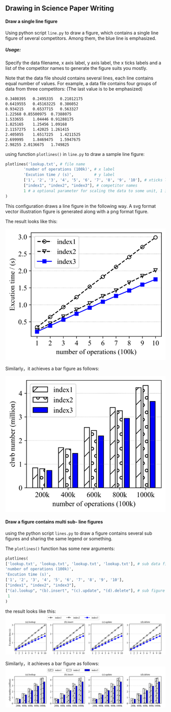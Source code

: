 ## Drawing in Science Paper Writing

#### Draw a single line figure

Using  python script `line.py` to draw a figure, which contains a single line figure of several competitors. Among them, the blue line is emphasized. 

##### Usage:

Specify the data filename, x axis label, y axis label, the x ticks labels and a list of the competitor names to generate the figure suits you mostly. 

Note that the data file should contains several lines, each line contains equal number of values.  For example, a data file contains four groups of data from three competitors: (The last value is to be emphasized)

```
0.3408395   0.2495335   0.21012175
0.6419555   0.45163225  0.386052
0.934215    0.6537715   0.563327
1.22568 0.85500975  0.7388075
1.533655    1.04446 0.91288175
1.825165    1.25456 1.09168
2.1157275   1.42025 1.261415
2.405055    1.6517225   1.4211525
2.699995    1.8469475   1.5947675
2.98255 2.0136675   1.749825
```

using function `plotlines()` in `line.py` to draw a sample line figure:

```python
plotlines('lookup.txt', # file name
        'number of operations (100k)', # x label
        'Excution time / (s)',         # y label
        ['1', '2', '3', '4', '5', '6', '7', '8', '9', '10'], # xticks label is customized
        ["index1", "index2", "index3"], # competitor names
        1 # a optional parameter for scaling the data to some unit, 1 in default 
)
```

This configuration draws a line figure in the following way. A svg format vector illustration figure is generated along with a png format figure.

The result looks like this: 

![line-sample](sample1.svg)

Similarly，it achieves a bar figure as follows: 

![bar-sample](sample3.svg)

#### Draw a figure contains multi sub- line figures

using the python script `lines.py` to draw a figure contains several sub figures and sharing the same legend or something.

The `plotlines()` function has some new arguments: 

```python
plotlines(
['lookup.txt', 'lookup.txt', 'lookup.txt', 'lookup.txt'], # sub data file names
'number of operations (100k)',
'Excution time (s)', 
['1', '2', '3', '4', '5', '6', '7', '8', '9', '10'],
["index1", "index2", "index3"],
["(a).lookup", "(b).insert", "(c).update", "(d).delete"], # sub figure title
 1
)
```

the result looks like this: ![lines-sample](sample2.svg)

Similarly，it achieves a bar figure as follows: ![bars-sample](sample4.svg)